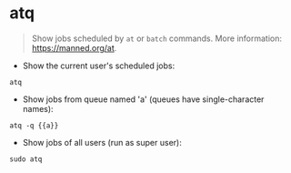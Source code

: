 # atq

> Show jobs scheduled by `at` or `batch` commands.
> More information: <https://manned.org/at>.

- Show the current user's scheduled jobs:

`atq`

- Show jobs from queue named 'a' (queues have single-character names):

`atq -q {{a}}`

- Show jobs of all users (run as super user):

`sudo atq`

